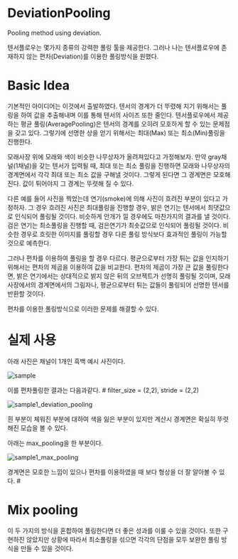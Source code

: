 # DeviationPooling
Pooling method using deviation.

텐서플로우는 몇가지 종류의 강력한 풀링 툴을 제공한다.
그러나 나는 텐서플로우에 존재하지 않는 편차(Deviation)를 이용한 풀링방식을 원했다.

# Basic Idea
기본적인 아이디어는 이것에서 출발하였다.
텐서의 경계가 더 뚜렸해 지기 위해서는 풀링을 하여 값을 추출해내며 이를 통해 텐서의 사이즈 또한 줄인다.
텐서플로우에서 제공하는 평균 풀링(AveragePooling)은 텐서의 경계를 오히려 모호하게 할 수 있는 문제점을 갖고 있다.
그렇기에 선명한 상을 얻기 위해서는 최대(Max) 또는 최소(Min)풀링을 진행한다.

모래사장 위에 모래와 색이 비슷한 나무상자가 올려져있다고 가정해보자.
만약 gray채널(1채널)을 갖는 텐서가 입력될 때, 최대 또는 최소 풀링을 진행하면 모래와 나무상자의 경계면에서 각각 최대 또는 최소 값을 구해낼 것이다.
그렇게 된다면 그 경계면은 모호해진다. 값이 튀어야지 그 경계는 뚜렷해 질 수 있다.

다른 예를 들어 사진을 찍었는데 연기(smoke)에 의해 사진이 흐려진 부분이 있다고 가정하자.
그 경우 흐려진 사진은 최대풀링을 진행할 경우, 밝은 연기는 텐서에서 최댓값으로 인식되어 풀링될 것이다.
비슷하게 안개가 낄 경우에도 마찬가지의 결과를 낼 것이다.
검은 연기는 최소풀링을 진행할 때, 검은연기가 최솟값으로 인식되어 풀링될 것이다.
비슷한 경우로 흐릿한 이미지를 풀링할 경우 다른 풀링 방식보다 효과적인 풀링이 가능할 것으로 예측한다.

그러나 편차를 이용하여 풀링을 할 경우 다르다.
평균으로부터 가장 튀는 값을 인지하기 위해서는 편차의 제곱을 이용하여 값을 비교한다.
편차의 제곱이 가장 큰 값을 풀링한다면, 밝은 연기에서는 상대적으로 밝지 않은 뒤의 오브젝트가 선명히 풀링될 것이며, 모래사장에서의 경계면에서의 그림자나, 평균으로부터 튀는 값들이 풀링되어 선명한 텐서를 반환할 것이다.

편차를 이용한 풀링방식으로 이러한 문제를 해결할 수 있다.

# 실제 사용
아래 사진은 채널이 1개인 흑백 예시 사진이다.

![sample](https://user-images.githubusercontent.com/53563433/181811727-07c04abb-cf67-4d6d-8061-586a29669d14.png)

이를 편차풀링한 결과는 다음과같다. # filter_size = (2,2), stride = (2,2)

![sample1_deviation_pooling](https://user-images.githubusercontent.com/53563433/181814531-7b04acc6-5d99-46a9-b206-2709dbfe5e41.png)

흰 부분이 체워진 부분에 대하여 색을 잃은 부분이 있지만 계산시 경계면은 확실히 뚜렷해진 모습을 볼 수 있다.
 
아래는 max_pooling을 한 부분이다. 

![sample1_max_pooling](https://user-images.githubusercontent.com/53563433/181814552-c7cd8a74-8f71-49b5-9c50-cdc28f592297.png)

경계면은 모호한 느낌이 있으나 편차를 이용하였을 때 보다 형상을 더 잘 알아볼 수 있다. #

# Mix pooling
이 두 가지의 방식을 혼합하여 풀링한다면 더 좋은 성과를 이룰 수 있을 것이다. 또한 구현하진 않았지만 상황에 따라서 최소풀링을 섞으면 각각의 단점을 모두 보완한 풀링 방식을 만들 수 있을 것이다.
